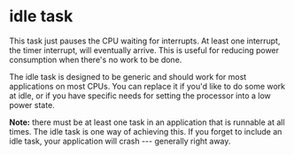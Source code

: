 # idle task

This task just pauses the CPU waiting for interrupts. At least one interrupt,
the timer interrupt, will eventually arrive. This is useful for reducing power
consumption when there's no work to be done.

The idle task is designed to be generic and should work for most applications on
most CPUs. You can replace it if you'd like to do some work at idle, or if you
have specific needs for setting the processor into a low power state.

**Note:** there must be at least one task in an application that is runnable at
all times. The idle task is one way of achieving this. If you forget to include
an idle task, your application will crash --- generally right away.


